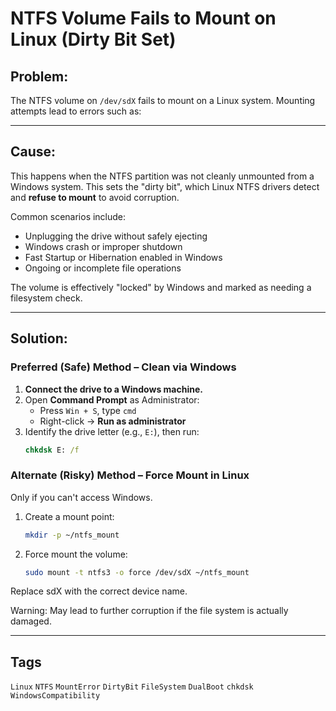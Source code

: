 # NTFS Volume Fails to Mount on Linux (Dirty Bit Set)

## Problem:

The NTFS volume on `/dev/sdX` fails to mount on a Linux system. Mounting attempts lead to errors such as:


---

## Cause:

This happens when the NTFS partition was not cleanly unmounted from a Windows system. This sets the "dirty bit", which Linux NTFS drivers detect and **refuse to mount** to avoid corruption.

Common scenarios include:
- Unplugging the drive without safely ejecting
- Windows crash or improper shutdown
- Fast Startup or Hibernation enabled in Windows
- Ongoing or incomplete file operations

The volume is effectively "locked" by Windows and marked as needing a filesystem check.

---

## Solution:

### **Preferred (Safe) Method – Clean via Windows**

1. **Connect the drive to a Windows machine.**
2. Open **Command Prompt** as Administrator:
   - Press `Win + S`, type `cmd`
   - Right-click → **Run as administrator**
3. Identify the drive letter (e.g., `E:`), then run:
   ```cmd
   chkdsk E: /f

### **Alternate (Risky) Method – Force Mount in Linux**

Only if you can't access Windows.

1. Create a mount point:
   ```bash
   mkdir -p ~/ntfs_mount
   ```

2. Force mount the volume:
   ```bash
   sudo mount -t ntfs3 -o force /dev/sdX ~/ntfs_mount
   ```

Replace sdX with the correct device name.

Warning: May lead to further corruption if the file system is actually damaged.

---

## Tags  

`Linux` `NTFS` `MountError` `DirtyBit` `FileSystem` `DualBoot` `chkdsk` `WindowsCompatibility`

